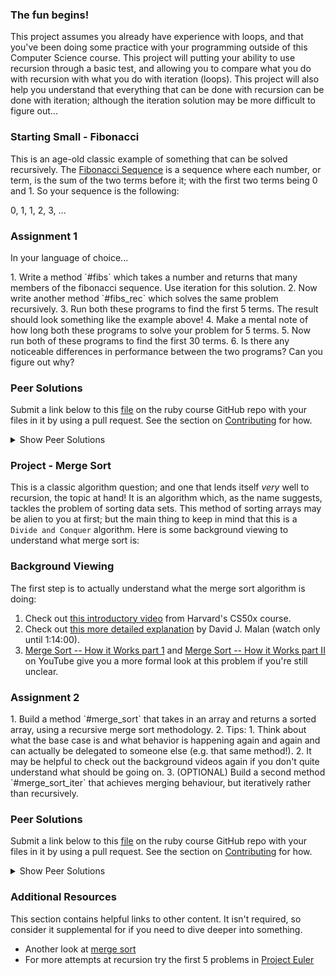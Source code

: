 ### The fun begins!

This project assumes you already have experience with loops, and that you've been doing some practice with your programming outside of this Computer Science course. This project will putting your ability to use recursion through a basic test, and allowing you to compare what you do with recursion with what you do with iteration (loops). This project will also help you understand that everything that can be done with recursion can be done with iteration; although the iteration solution may be more difficult to figure out...

### Starting Small - Fibonacci

This is an age-old classic example of something that can be solved recursively. The [Fibonacci Sequence](http://en.wikipedia.org/wiki/Fibonacci_number) is a sequence where each number, or term, is the sum of the two terms before it; with the first two terms being 0 and 1. So your sequence is the following:

0, 1, 1, 2, 3, ...

### Assignment 1

In your language of choice... 

<div class="lesson-content__panel" markdown="1">
  1. Write a method `#fibs` which takes a number and returns that many members of the fibonacci sequence.  Use iteration for this solution.
  2. Now write another method `#fibs_rec` which solves the same problem recursively.
  3. Run both these programs to find the first 5 terms. The result should look something like the example above!
  4. Make a mental note of how long both these programs to solve your problem for 5 terms.
  5. Now run both of these programs to find the first 30 terms.
  6. Is there any noticeable differences in performance between the two programs? Can you figure out why?
</div>

### Peer Solutions
Submit a link below to this [file](https://github.com/TheOdinProject/curriculum/blob/master/ruby_programming/computer_science/project_recursion.md) on the ruby course GitHub repo with your files in it by using a pull request. See the section on [Contributing](http://github.com/TheOdinProject/curriculum/blob/master/contributing.md) for how.

<details markdown="block">
  <summary> Show Peer Solutions </summary>

* Add your solution below this line!
</details>


### Project - Merge Sort

This is a classic algorithm question; and one that lends itself *very* well to recursion, the topic at hand! It is an algorithm which, as the name suggests, tackles the problem of sorting data sets. This method of sorting arrays may be alien to you at first; but the main thing to keep in mind that this is a `Divide and Conquer` algorithm. Here is some background viewing to understand what merge sort is:

### Background Viewing

The first step is to actually understand what the merge sort algorithm is doing:

1. Check out [this introductory video](https://youtu.be/Ns7tGNbtvV4) from Harvard's CS50x course.
2. Check out [this more detailed explanation](https://www.youtube.com/watch?v=uEbdK2CG_B8&feature=youtu.be&t=1h2m) by David J. Malan (watch only until 1:14:00).
3. [Merge Sort -- How it Works part 1](https://www.youtube.com/watch?v=OAsokGNa18k) and [Merge Sort -- How it Works part II](http://www.youtube.com/watch?v=nNhpFO9CmPs) on YouTube give you a more formal look at this problem if you're still unclear.

### Assignment 2
<div class="lesson-content__panel" markdown="1">
  1. Build a method `#merge_sort` that takes in an array and returns a sorted array, using a recursive merge sort methodology.
  2. Tips:
      1. Think about what the base case is and what behavior is happening again and again and can actually be delegated to someone else (e.g. that same method!).
      2. It may be helpful to check out the background videos again if you don't quite understand what should be going on.
  3. (OPTIONAL) Build a second method `#merge_sort_iter` that achieves merging behaviour, but iteratively rather than recursively.
</div>

### Peer Solutions
Submit a link below to this [file](https://github.com/TheOdinProject/curriculum/blob/master/ruby_programming/computer_science/project_recursion.md) on the ruby course GitHub repo with your files in it by using a pull request. See the section on [Contributing](http://github.com/TheOdinProject/curriculum/blob/master/contributing.md) for how.

<details markdown="block">
  <summary> Show Peer Solutions </summary>
</details>

### Additional Resources
This section contains helpful links to other content. It isn't required, so consider it supplemental for if you need to dive deeper into something.

* Another look at [merge sort](http://www.sorting-algorithms.com/merge-sort)
* For more attempts at recursion try the first 5 problems in [Project Euler](https://projecteuler.net/problems)

